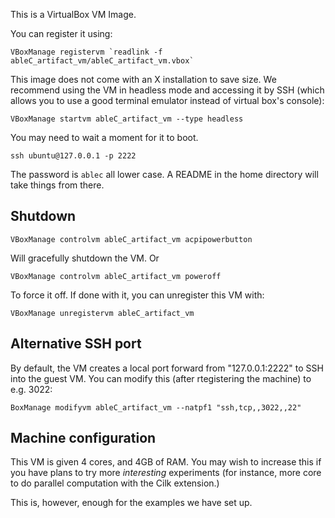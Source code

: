 
This is a VirtualBox VM Image.

You can register it using:

```
VBoxManage registervm `readlink -f ableC_artifact_vm/ableC_artifact_vm.vbox`
```

This image does not come with an X installation to save size. We recommend using the VM in headless mode and accessing it by SSH (which allows you to use a good terminal emulator instead of virtual box's console):

```
VBoxManage startvm ableC_artifact_vm --type headless
```

You may need to wait a moment for it to boot.

```
ssh ubuntu@127.0.0.1 -p 2222
```

The password is `ablec` all lower case. A README in the home directory will take things from there.


Shutdown
--------


```
VBoxManage controlvm ableC_artifact_vm acpipowerbutton
```

Will gracefully shutdown the VM. Or

```
VBoxManage controlvm ableC_artifact_vm poweroff
```

To force it off. If done with it, you can unregister this VM with:

```
VBoxManage unregistervm ableC_artifact_vm
```


Alternative SSH port
--------------------

By default, the VM creates a local port forward from "127.0.0.1:2222" to SSH into the guest VM. You can modify this (after rtegistering the machine) to e.g. 3022:

```
BoxManage modifyvm ableC_artifact_vm --natpf1 "ssh,tcp,,3022,,22"
```

Machine configuration
---------------------

This VM is given 4 cores, and 4GB of RAM. You may wish to increase this if you have plans to try more _interesting_ experiments (for instance, more core to do parallel computation with the Cilk extension.)

This is, however, enough for the examples we have set up.

